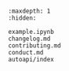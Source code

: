 ```{include} ../README.md
```

```{toctree}
:maxdepth: 1
:hidden:

example.ipynb
changelog.md
contributing.md
conduct.md
autoapi/index
```
